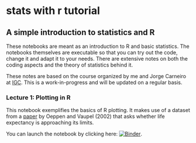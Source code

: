 # stats with r tutorial

## A simple introduction to statistics and R

These notebooks are meant as an introduction to R and basic statistics. The notebooks themselves are executable so that you can try out the code, change it and adapt it to your needs. There are extensive notes on both the coding aspects and the theory of statistics behind it. 

These notes are based on the course organized by me and Jorge Carneiro at [IGC](http://qobweb.igc.gulbenkian.pt/courses/sqbibb2019/). This is a work-in-progress and will be updated on a regular basis.

### Lecture 1: Plotting in R

This notebook exemplifies the basics of R plotting. It makes use of a dataset from a [paper](https://science.sciencemag.org/content/296/5570/1029) by Oeppen and Vaupel (2002) that asks whether life expectancy is approaching its limits.

You can launch the notebook by clicking here: [![Binder](https://mybinder.org/badge_logo.svg)](https://mybinder.org/v2/gh/tpaixao/stats_with_r_tutorial.git/master?filepath=Lecture_1-Plotting.ipynb).